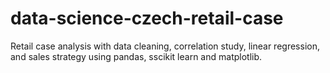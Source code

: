 # data-science-czech-retail-case
Retail case analysis with data cleaning, correlation study, linear regression, and sales strategy using pandas, sscikit learn and matplotlib.

